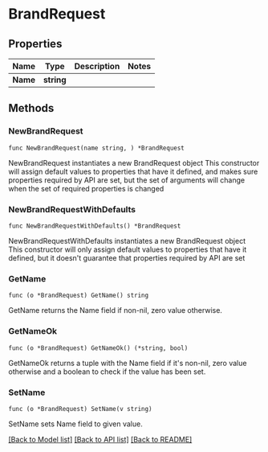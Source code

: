 # BrandRequest

## Properties

Name | Type | Description | Notes
------------ | ------------- | ------------- | -------------
**Name** | **string** |  | 

## Methods

### NewBrandRequest

`func NewBrandRequest(name string, ) *BrandRequest`

NewBrandRequest instantiates a new BrandRequest object
This constructor will assign default values to properties that have it defined,
and makes sure properties required by API are set, but the set of arguments
will change when the set of required properties is changed

### NewBrandRequestWithDefaults

`func NewBrandRequestWithDefaults() *BrandRequest`

NewBrandRequestWithDefaults instantiates a new BrandRequest object
This constructor will only assign default values to properties that have it defined,
but it doesn't guarantee that properties required by API are set

### GetName

`func (o *BrandRequest) GetName() string`

GetName returns the Name field if non-nil, zero value otherwise.

### GetNameOk

`func (o *BrandRequest) GetNameOk() (*string, bool)`

GetNameOk returns a tuple with the Name field if it's non-nil, zero value otherwise
and a boolean to check if the value has been set.

### SetName

`func (o *BrandRequest) SetName(v string)`

SetName sets Name field to given value.



[[Back to Model list]](../README.md#documentation-for-models) [[Back to API list]](../README.md#documentation-for-api-endpoints) [[Back to README]](../README.md)


